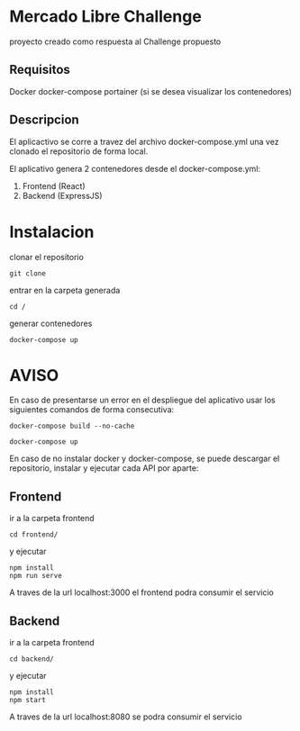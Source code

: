# Mercado Libre Challenge

proyecto creado como respuesta al Challenge propuesto 

## Requisitos

Docker
docker-compose
portainer (si se desea visualizar los contenedores)

## Descripcion

El aplicactivo se corre a travez del archivo docker-compose.yml una vez clonado el repositorio de forma local.

El aplicativo genera 2 contenedores desde el docker-compose.yml: 

1) Frontend (React)
2) Backend (ExpressJS)

# Instalacion

clonar el repositorio
```
git clone 
```
entrar en la carpeta generada
```
cd /
```
generar contenedores
```
docker-compose up
```

# AVISO

En caso de presentarse un error en el despliegue del aplicativo usar los siguientes comandos de forma consecutiva:
```
docker-compose build --no-cache
```
```
docker-compose up
```

En caso de no instalar docker y docker-compose, se puede descargar el repositorio, instalar y ejecutar cada API por aparte:

## Frontend

ir a la carpeta frontend
```
cd frontend/
```
y ejecutar
```
npm install
npm run serve
```

A traves de la url localhost:3000 el frontend podra consumir el servicio



## Backend

ir a la carpeta frontend
```
cd backend/
```
y ejecutar
```
npm install
npm start
```

A traves de la url localhost:8080 se podra consumir el servicio
